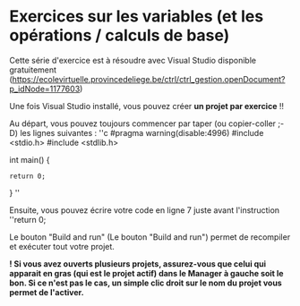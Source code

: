 # Exercices sur les variables (et les opérations / calculs de base)

Cette série d'exercice est à résoudre avec Visual Studio disponible gratuitement (https://ecolevirtuelle.provincedeliege.be/ctrl/ctrl_gestion.openDocument?p_idNode=1177603)

Une fois Visual Studio installé, vous pouvez créer **un projet par exercice** !!

Au départ, vous pouvez toujours commencer par taper (ou copier-coller ;-D) les lignes suivantes :
''c
#pragma warning(disable:4996)
#include <stdio.h>
#include <stdlib.h>

int main()
{

    return 0;
}
''

Ensuite, vous pouvez écrire votre code en ligne 7 juste avant l'instruction ''return 0;

Le bouton "Build and run" (Le bouton "Build and run") permet de recompiler et exécuter tout votre projet.

**! Si vous avez ouverts plusieurs projets, assurez-vous que celui qui apparait en gras (qui est le projet actif) dans le Manager à gauche soit le bon. Si ce n'est pas le cas, un simple clic droit sur le nom du projet vous permet de l'activer.**
